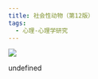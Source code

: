 ```yaml
---
title: 社会性动物（第12版）
tags:
  - 心理-心理学研究
---
```


![](https://wfqqreader-1252317822.image.myqcloud.com/cover/984/32764984/s_32764984.jpg)

undefined
